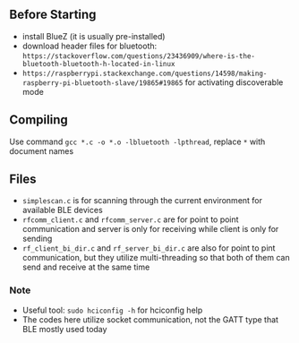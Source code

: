 ## Before Starting
- install BlueZ (it is usually pre-installed)
- download header files for bluetooth: `https://stackoverflow.com/questions/23436909/where-is-the-bluetooth-bluetooth-h-located-in-linux`
- `https://raspberrypi.stackexchange.com/questions/14598/making-raspberry-pi-bluetooth-slave/19865#19865` for activating discoverable mode

## Compiling
Use command `gcc *.c -o *.o -lbluetooth -lpthread`, replace `*` with document names

## Files
- `simplescan.c` is for scanning through the current environment for available BLE devices
- `rfcomm_client.c` and `rfcomm_server.c` are for point to point communication and server is only for receiving while client is only for sending
- `rf_client_bi_dir.c` and `rf_server_bi_dir.c` are also for point to pint communication, but they utilize multi-threading so that both of them can send and receive at the same time 

### Note
- Useful tool: `sudo hciconfig -h` for hciconfig help
- The codes here utilize socket communication, not the GATT type that BLE mostly used today
